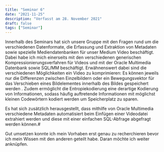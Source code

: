 ```yaml
---
title: "Seminar 6"
date: "2021-11-25"
description: "Verfasst am 28. November 2021"
draft: false
tags: ["Seminar"]
---
```


Innerhalb des Seminars hat sich unsere Gruppe mit den Fragen rund um die verschiedenen Datenformate, die Erfassung und Extraktion von Metadaten sowie spezielle Mediendatenbanken für unser Medium Video beschäftigt. Dabei habe ich mich einerseits mit den verschiedenen generischen Kompressionierungsverfahren für Videos und mit der Oracle Multimedia Datenbank sowie SQL/MM beschäftigt. Erwähnenswert dabei sind die verschiedenen Möglichkeiten ein Video zu komprimieren: Es können jeweils nur die Differenzen zwischen Einzelbildern oder ein Bewegungsvektor für das Verschieben eines Bildelementes innerhalb des Bildes gespeichert werden . Zudem ermöglicht die Entropiekodierung eine derartige Kodierung von Informationen, sodass häufig auftretende Informationen mit möglichst kleinen Codewörtern kodiert werden um Speicherplatz zu sparen.

Es hat sich zusätzlich herausgestellt, dass mithilfe von Oracle Multimedia verschiedene Metadaten automatisiert beim Einfügen einer Videodatei extrahiert werden und diese mit einer einfachen SQL-Abfrage abgefragt werden können.#

Gut umsetzen konnte ich mein Vorhaben erst genau zu recherchieren bevor ich mein Wissen mit den anderen geteilt habe. Daran möchte ich weiter anknüpfen.
